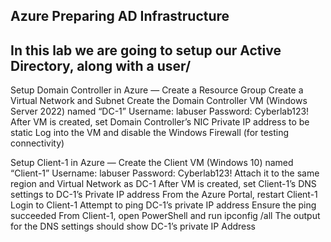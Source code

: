 Azure Preparing AD Infrastructure
---
In this lab we are going to setup our Active Directory, along with a user/
---
Setup Domain Controller in Azure
—
Create a Resource Group
Create a Virtual Network and Subnet
Create the Domain Controller VM (Windows Server 2022) named “DC-1”
Username: labuser
Password: Cyberlab123!
After VM is created, set Domain Controller’s NIC Private IP address to be static
Log into the VM and disable the Windows Firewall (for testing connectivity)

Setup Client-1 in Azure
—
Create the Client VM (Windows 10) named “Client-1”
Username: labuser
Password: Cyberlab123!
Attach it to the same region and Virtual Network as DC-1
After VM is created, set Client-1’s DNS settings to DC-1’s Private IP address
From the Azure Portal, restart Client-1
Login to Client-1
Attempt to ping DC-1’s private IP address
Ensure the ping succeeded
From Client-1, open PowerShell and run ipconfig /all
The output for the DNS settings should show DC-1’s private IP Address
